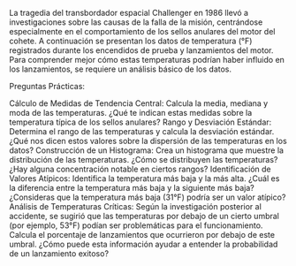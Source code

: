 La tragedia del transbordador espacial Challenger en 1986 llevó a investigaciones sobre las causas de la falla de la misión, centrándose especialmente en el comportamiento de los sellos anulares del motor del cohete. A continuación se presentan los datos de temperatura (°F) registrados durante los encendidos de prueba y lanzamientos del motor. Para comprender mejor cómo estas temperaturas podrían haber influido en los lanzamientos, se requiere un análisis básico de los datos.

Preguntas Prácticas:

Cálculo de Medidas de Tendencia Central: Calcula la media, mediana y moda de las temperaturas. ¿Qué te indican estas medidas sobre la temperatura típica de los sellos anulares? Rango y Desviación Estándar: Determina el rango de las temperaturas y calcula la desviación estándar. ¿Qué nos dicen estos valores sobre la dispersión de las temperaturas en los datos? Construcción de un Histograma: Crea un histograma que muestre la distribución de las temperaturas. ¿Cómo se distribuyen las temperaturas? ¿Hay alguna concentración notable en ciertos rangos? Identificación de Valores Atípicos: Identifica la temperatura más baja y la más alta. ¿Cuál es la diferencia entre la temperatura más baja y la siguiente más baja? ¿Consideras que la temperatura más baja (31°F) podría ser un valor atípico? Análisis de Temperaturas Críticas: Según la investigación posterior al accidente, se sugirió que las temperaturas por debajo de un cierto umbral (por ejemplo, 53°F) podían ser problemáticas para el funcionamiento. Calcula el porcentaje de lanzamientos que ocurrieron por debajo de este umbral. ¿Cómo puede esta información ayudar a entender la probabilidad de un lanzamiento exitoso?
